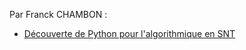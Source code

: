 
Par Franck CHAMBON :

- [Découverte de Python pour l'algorithmique en SNT](https://ens-fr.gitlab.io/algo0/)
